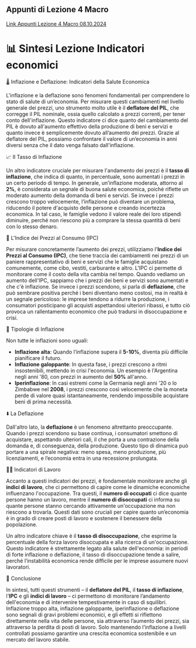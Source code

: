 ## Appunti di Lezione 4 Macro

[Link Appunti Lezione 4 Macro 08.10.2024](https://github.com/dabi-rac/University/blob/main/1%C2%B0%20Semestre/Macro/Lezione%204%20Macro%208.10.2024/Lezione%20Macroeconomia%208%20ottobre%202024.pdf)




# 📊 Sintesi Lezione Indicatori economici

 🌡️ Inflazione e Deflazione: Indicatori della Salute Economica

L'inflazione e la deflazione sono fenomeni fondamentali per comprendere lo stato di salute di un’economia. Per misurare questi cambiamenti nel livello generale dei prezzi, uno strumento molto utile è il **deflatore del PIL**, che corregge il PIL nominale, ossia quello calcolato a prezzi correnti, per tener conto dell'inflazione. Questo indicatore ci dice quanto del cambiamento del PIL è dovuto all'aumento effettivo della produzione di beni e servizi e quanto invece è semplicemente dovuto all’aumento dei prezzi. Grazie al deflatore del PIL, possiamo confrontare il valore di un’economia in anni diversi senza che il dato venga falsato dall'inflazione.

 📈 Il Tasso di Inflazione

Un altro indicatore cruciale per misurare l'andamento dei prezzi è il **tasso di inflazione**, che indica di quanto, in percentuale, sono aumentati i prezzi in un certo periodo di tempo. In generale, un’inflazione moderata, attorno al **2%**, è considerata un segnale di buona salute economica, poiché riflette un moderato aumento della domanda di beni e servizi. Se invece i prezzi crescono troppo velocemente, l’inflazione può diventare un problema, riducendo il potere d'acquisto delle persone e creando incertezza economica. In tal caso, le famiglie vedono il valore reale dei loro stipendi diminuire, perché non riescono più a comprare la stessa quantità di beni con lo stesso denaro.

 🛒 L'Indice dei Prezzi al Consumo (IPC)

Per misurare concretamente l’aumento dei prezzi, utilizziamo l'**Indice dei Prezzi al Consumo (IPC)**, che tiene traccia dei cambiamenti nei prezzi di un paniere rappresentativo di beni e servizi che le famiglie acquistano comunemente, come cibo, vestiti, carburante e altro. L'IPC ci permette di monitorare come il costo della vita cambia nel tempo. Quando vediamo un aumento dell'IPC, sappiamo che i prezzi dei beni e servizi sono aumentati e che c'è inflazione. Se invece i prezzi scendono, si parla di **deflazione**, che può sembrare positiva perché i beni diventano meno costosi, ma in realtà è un segnale pericoloso: le imprese tendono a ridurre la produzione, i consumatori posticipano gli acquisti aspettandosi ulteriori ribassi, e tutto ciò provoca un rallentamento economico che può tradursi in disoccupazione e crisi.

 🔺 Tipologie di Inflazione

Non tutte le inflazioni sono uguali:

- **Inflazione alta**: Quando l’inflazione supera il **5-10%**, diventa più difficile pianificare il futuro.
- **Inflazione galoppante**: In questa fase, i prezzi crescono a ritmi insostenibili, mettendo in crisi l'economia. Un esempio è l'Argentina negli anni '80, con prezzi in aumento del **50%** all'anno.
- **Iperinflazione**: In casi estremi come la Germania negli anni '20 o lo Zimbabwe nel **2008**, i prezzi crescono così velocemente che la moneta perde di valore quasi istantaneamente, rendendo impossibile acquistare beni di prima necessità.

 ⬇️ La Deflazione

Dall'altro lato, la **deflazione** è un fenomeno altrettanto preoccupante. Quando i prezzi scendono su base continua, i consumatori smettono di acquistare, aspettando ulteriori cali, il che porta a una contrazione della domanda e, di conseguenza, della produzione. Questo tipo di dinamica può portare a una spirale negativa: meno spesa, meno produzione, più licenziamenti, e l’economia entra in una recessione prolungata.

 👷‍♂️ Indicatori di Lavoro

Accanto a questi indicatori dei prezzi, è fondamentale monitorare anche gli **indici di lavoro**, che ci permettono di capire come le dinamiche economiche influenzano l'occupazione. Tra questi, il **numero di occupati** ci dice quante persone hanno un lavoro, mentre il **numero di disoccupati** ci informa su quante persone stanno cercando attivamente un'occupazione ma non riescono a trovarla. Questi dati sono cruciali per capire quanto un’economia è in grado di creare posti di lavoro e sostenere il benessere della popolazione.

Un altro indicatore chiave è il **tasso di disoccupazione**, che esprime la percentuale della forza lavoro disoccupata e alla ricerca di un'occupazione. Questo indicatore è strettamente legato alla salute dell'economia: in periodi di forte inflazione o deflazione, il tasso di disoccupazione tende a salire, perché l’instabilità economica rende difficile per le imprese assumere nuovi lavoratori.

 🔧 Conclusione

In sintesi, tutti questi strumenti – il **deflatore del PIL**, il **tasso di inflazione**, l'**IPC** e gli **indici di lavoro** – ci permettono di monitorare l’andamento dell'economia e di intervenire tempestivamente in caso di squilibri. Inflazione troppo alta, inflazione galoppante, iperinflazione o deflazione sono segnali di gravi problemi economici, e gli effetti si riflettono direttamente nella vita delle persone, sia attraverso l’aumento dei prezzi, sia attraverso la perdita di posti di lavoro. Solo mantenendo l’inflazione a livelli controllati possiamo garantire una crescita economica sostenibile e un mercato del lavoro stabile.
